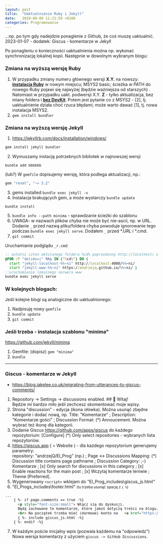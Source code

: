```yaml
---
layout: post
title:  "Uaktualnienie Ruby i Jekyll"
date:   2019-09-09 11:21:59 +0100
categories: Programowanie
---
```


...np. po tym gdy nadejdzie ponaglenie z Github, że coś muszę uaktualnić. 2023-01-07 - dodatek: Giscus - komentarze w Jekyll 

Po ponagleniu o konieczności uaktualnienia można np. wykonać synchronizację lokalnej kopii. Następnie w dowolnym wybranym blogu:

### Zmiana na wyższą wersję Ruby

1. W przypadku zmiany numeru głównego wersji **X.Y.** na nowszy: [**instalacja Ruby**](https://rubyinstaller.org/downloads/#with-devkit) w nowym miejscu; MSYS2 basic; ścieżka w PATH do nowego Ruby pojawi się najwyżej (będzie ważniejsza od starszych) .  
Natomiast w przypadku uakt. podwersji X.Y. **Z** - tylko aktualizacja, bez miany foldera i [**bez DevKit**]((https://rubyinstaller.org/downloads/#without-devkit)). Potem jest pytanie co z MSYS2 - [2], tj. uaktualnienie działa choć rzuca błędami; może warto dawać [1], tj. nowa instalacja MSYS2.
2. `gem install bundler`


### Zmiana na wyższą wersję Jekyll

1. <https://jekyllrb.com/docs/installation/windows/>
````bat
gem install jekyll bundler
````
2. Wymuszamy instację potrzebnych bibliotek w najnowszej wersji
````bat
bundle add bbbbbb  
````
(lub?) W `gemfile` dopisujemy wersję, która podlega aktualizacji, np.:
````bat
gem "rexml", "~> 3.2"
````
3. gems installed `bundle exec jekyll -v`
4. Instalacja brakujących gem, a może wystarczy `bundle update`
````bat
bundle install
````

5. `bundle info --path minima` - sprawdzanie ścieżki do szablonu
6. UWAGA- w nazwach plików chyba nie może być nie-ascii, np. w URL. Dodanie `_` przed nazwą pliku/foldera chyba powoduje ignorowanie tego
podczas `bundle exec jekyll serve`. Dodałem `_` przed *.URL i *.cmd.
7. `git commit`

Uruchamianie podglądu `_r.cmd`:

````bat
:: ostatni człon aktulanego foldera %cd% poprzedzony http://localhost/ oraz wywołanie przeglądarki
@FOR /F "delims=|" %%i IN ("%cd%") DO (
  start "jekyll-localhost-%%~ni" http://localhost:4000/%%~ni/
  start "jekyll-www-%%~ni" https://andrzejq.github.io/%%~ni/ )
::uruchomienie lokalnego serwera www
bundle exec jekyll serve
````

### W kolejnych blogach:

Jeśli kolejne blogi są analogiczne do uaktualnionego:

1. Nadpisuję nowy `gemfile`
2. `bundle update`
3. `git commit`


### Jeśli trzeba - instalacja szablonu "minima"

<https://github.com/jekyll/minima>

1. Gemfile: (dopisz) `gem "minima"`
2. `bundle`

- - - -

### Giscus - komentarze w Jekyll 

* <https://blog.jakelee.co.uk/migrating-from-utterances-to-giscus-comments/>

1. Repository -> Settings -> discussions enabled.   ## 👋 Witaj!  
  Będzie mi bardzo miło jeśli zechcesz skomentować moje wpisy. 
2. Strona "discussion" - edycja (ikona ołówka). Można usunąć zbędne kategorie i dodać nową, np. Title: "Komentarze" ;  Description: "Komentarze gości" ;  Discussion Format: (*) Annoucement. Można wybrać też ikonę dla kategorii.
3. Dodanie Giscus <https://github.com/apps/giscus> do każdego repozytorium: [Configure] (*) Only select repositories - wybranych lista repozytoriów.
4. <https://giscus.app> ( =  Website ) - dla każdego repozytorium generujemy parametry:  
  repository: "andrzejQ/El_Prog" (np.) ;  Page ↔️ Discussions Mapping: (*) Discussion title contains page pathname ;  Discussion Category: ;-) Komentarze ;  [x] Only search for discussions in this category ;  [x] Enable reactions for the main post ;  [x] Wczytaj komentarze leniwie ;  Theme [Preferred].
5. Wygenerowany `<script>` wklejam do "El_Prog\_includes\giscus_js.html"
6. "El_Progs\_includes\footer.html" <small>(tu trzeba usunąć spację z `{ %`)</small>
````html
...
    { %- if page.comments == true -%}
      <p style="font-size:small"> Włącz się do dyskusji. 
      Będą zachowane te komentarze, które jakoś dotyczą treści na blogu. 
      <br> Na początek trzeba mieć (darmowe) konto na   <a href="https://github.com/">GitHub</a>.</p>
      { %- include giscus_js.html -%}
    { %- endif -%}
````
7. W każdym poście inicjalny wpis (pozwala każdemu na "odpowiedz")  
Nowa wersja komentarzy z użyciem `giscus -> GitHub Discussions`.


<style> pre code, small code {font-size: smaller;} </style>

<!-- {% unless jekyll.environment %} -->
<script>

(function() {
  const images = document.getElementsByTagName('img'); 
  for(let i = 0; i < images.length; i++) {
    images[i].src = images[i].src.replace('%7B%7Bsite.baseurl%7D%7D','..');
  } //{{site.baseurl}} - without spaces!  
})();

</script>
<!-- {% endunless %} -->